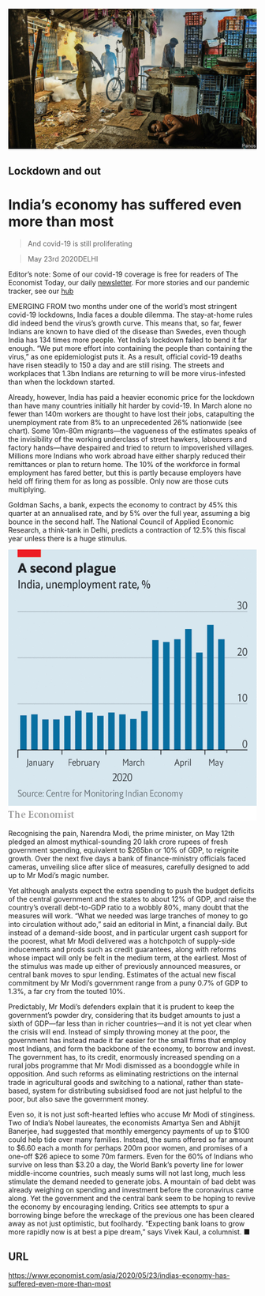 ![](./images/20200523_ASP006_0.jpg)

## Lockdown and out

# India’s economy has suffered even more than most

> And covid-19 is still proliferating

> May 23rd 2020DELHI

Editor’s note: Some of our covid-19 coverage is free for readers of The Economist Today, our daily [newsletter](https://www.economist.com/https://my.economist.com/user#newsletter). For more stories and our pandemic tracker, see our [hub](https://www.economist.com//news/2020/03/11/the-economists-coverage-of-the-coronavirus)

EMERGING FROM two months under one of the world’s most stringent covid-19 lockdowns, India faces a double dilemma. The stay-at-home rules did indeed bend the virus’s growth curve. This means that, so far, fewer Indians are known to have died of the disease than Swedes, even though India has 134 times more people. Yet India’s lockdown failed to bend it far enough. “We put more effort into containing the people than containing the virus,” as one epidemiologist puts it. As a result, official covid-19 deaths have risen steadily to 150 a day and are still rising. The streets and workplaces that 1.3bn Indians are returning to will be more virus-infested than when the lockdown started.

Already, however, India has paid a heavier economic price for the lockdown than have many countries initially hit harder by covid-19. In March alone no fewer than 140m workers are thought to have lost their jobs, catapulting the unemployment rate from 8% to an unprecedented 26% nationwide (see chart). Some 10m-80m migrants—the vagueness of the estimates speaks of the invisibility of the working underclass of street hawkers, labourers and factory hands—have despaired and tried to return to impoverished villages. Millions more Indians who work abroad have either sharply reduced their remittances or plan to return home. The 10% of the workforce in formal employment has fared better, but this is partly because employers have held off firing them for as long as possible. Only now are those cuts multiplying.

Goldman Sachs, a bank, expects the economy to contract by 45% this quarter at an annualised rate, and by 5% over the full year, assuming a big bounce in the second half. The National Council of Applied Economic Research, a think-tank in Delhi, predicts a contraction of 12.5% this fiscal year unless there is a huge stimulus.



![](./images/20200523_ASC668.png)

Recognising the pain, Narendra Modi, the prime minister, on May 12th pledged an almost mythical-sounding 20 lakh crore rupees of fresh government spending, equivalent to $265bn or 10% of GDP, to reignite growth. Over the next five days a bank of finance-ministry officials faced cameras, unveiling slice after slice of measures, carefully designed to add up to Mr Modi’s magic number.

Yet although analysts expect the extra spending to push the budget deficits of the central government and the states to about 12% of GDP, and raise the country’s overall debt-to-GDP ratio to a wobbly 80%, many doubt that the measures will work. “What we needed was large tranches of money to go into circulation without ado,” said an editorial in Mint, a financial daily. But instead of a demand-side boost, and in particular urgent cash support for the poorest, what Mr Modi delivered was a hotchpotch of supply-side inducements and prods such as credit guarantees, along with reforms whose impact will only be felt in the medium term, at the earliest. Most of the stimulus was made up either of previously announced measures, or central bank moves to spur lending. Estimates of the actual new fiscal commitment by Mr Modi’s government range from a puny 0.7% of GDP to 1.3%, a far cry from the touted 10%.

Predictably, Mr Modi’s defenders explain that it is prudent to keep the government’s powder dry, considering that its budget amounts to just a sixth of GDP—far less than in richer countries—and it is not yet clear when the crisis will end. Instead of simply throwing money at the poor, the government has instead made it far easier for the small firms that employ most Indians, and form the backbone of the economy, to borrow and invest. The government has, to its credit, enormously increased spending on a rural jobs programme that Mr Modi dismissed as a boondoggle while in opposition. And such reforms as eliminating restrictions on the internal trade in agricultural goods and switching to a national, rather than state-based, system for distributing subsidised food are not just helpful to the poor, but also save the government money.

Even so, it is not just soft-hearted lefties who accuse Mr Modi of stinginess. Two of India’s Nobel laureates, the economists Amartya Sen and Abhijit Banerjee, had suggested that monthly emergency payments of up to $100 could help tide over many families. Instead, the sums offered so far amount to $6.60 each a month for perhaps 200m poor women, and promises of a one-off $26 apiece to some 70m farmers. Even for the 60% of Indians who survive on less than $3.20 a day, the World Bank’s poverty line for lower middle-income countries, such measly sums will not last long, much less stimulate the demand needed to generate jobs. A mountain of bad debt was already weighing on spending and investment before the coronavirus came along. Yet the government and the central bank seem to be hoping to revive the economy by encouraging lending. Critics see attempts to spur a borrowing binge before the wreckage of the previous one has been cleared away as not just optimistic, but foolhardy. “Expecting bank loans to grow more rapidly now is at best a pipe dream,” says Vivek Kaul, a columnist. ■

## URL

https://www.economist.com/asia/2020/05/23/indias-economy-has-suffered-even-more-than-most
